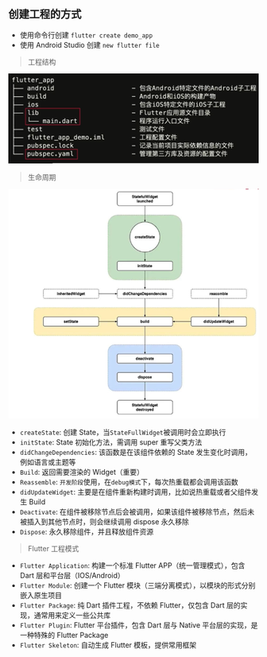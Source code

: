## 创建工程的方式

- 使用命令行创建 `flutter create demo_app`
- 使用 Android Studio 创建 `new flutter file`

> 工程结构

![配置文件](../assets/%E9%85%8D%E7%BD%AE%E6%96%87%E4%BB%B6.png)

> 生命周期

![配置文件](../assets/生命周期.png)

- `createState`: 创建 State，当`StateFullWidget`被调用时会立即执行
- `initState`: State 初始化方法，需调用 super 重写父类方法
- `didChangeDependencies`: 该函数是在该组件依赖的 State 发生变化时调用，例如语言或主题等
- `Build`: 返回需要渲染的 Widget（重要）
- `Reassemble`: `开发阶段`使用，在`debug模式`下，每次热重载都会调用该函数
- `didUpdateWidget`: 主要是在组件重新构建时调用，比如说热重载或者父组件发生 Build
- `Deactivate`: 在组件被移除节点后会被调用，如果该组件被移除节点，然后未被插入到其他节点时，则会继续调用 dispose 永久移除
- `Dispose`: 永久移除组件，并且释放组件资源

> Flutter 工程模式

- `Flutter Application`: 构建一个标准 Flutter APP（统一管理模式），包含 Dart 层和平台层（IOS/Android）
- `Flutter Module`: 创建一个 Flutter 模块（三端分离模式），以模块的形式分别嵌入原生项目
- `Flutter Package`: 纯 Dart 插件工程，不依赖 Flutter，仅包含 Dart 层的实现，通常用来定义一些公共库
- `Flutter Plugin`: Flutter 平台插件，包含 Dart 层与 Native 平台层的实现，是一种特殊的 Flutter Package
- `Flutter Skeleton`: 自动生成 Flutter 模板，提供常用框架
